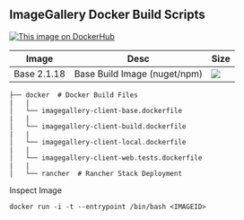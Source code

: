 ## ImageGallery Docker Build Scripts

[![This image on DockerHub](https://img.shields.io/docker/pulls/stuartshay/imagegallery-client.svg)](https://hub.docker.com/r/stuartshay/imagegallery-client/)

 Image | Desc | Size
-------|----- | -------------
Base  2.1.18 | Base Build Image (nuget/npm)|[![](https://images.microbadger.com/badges/image/stuartshay/imagegallery-client:2.1.18-build-auth.svg)](https://microbadger.com/images/stuartshay/imagegallery-client:2.1.18-build-auth "Get your own image badge on microbadger.com")


```
├── docker  # Docker Build Files
|   |
│   └── imagegallery-client-base.dockerfile
|   |
│   └── imagegallery-client-build.dockerfile
|   |
│   └── imagegallery-client-local.dockerfile
|   |
│   └── imagegallery-client-web.tests.dockerfile
|   |
│   └── rancher  # Rancher Stack Deployment
```

Inspect Image 
```
docker run -i -t --entrypoint /bin/bash <IMAGEID>  
``` 
